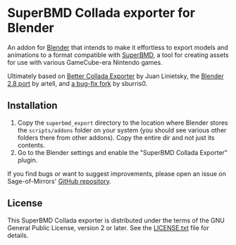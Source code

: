 # SuperBMD Collada exporter for Blender

An addon for [Blender](https://www.blender.org) that intends to make it effortless
to export models and animations to a format compatible with [SuperBMD](https://github.com/Sage-of-Mirrors/SuperBMD),
a tool for creating assets for use with various GameCube-era Nintendo games.

Ultimately based on [Better Collada Exporter](https://github.com/godotengine/collada-exporter) by Juan Linietsky,
the [Blender 2.8 port](https://github.com/artellblender/collada-exporter-2.8) by artell, and [a bug-fix fork](https://github.com/sburris0/collada-exporter-2.8)
by sburris0.

## Installation

1. Copy the `superbmd_export` directory to the location where Blender stores the
   `scripts/addons` folder on your system (you should see various other
   folders there from other addons). Copy the entire dir and not just its
   contents.
2. Go to the Blender settings and enable the "SuperBMD Collada Exporter" plugin.

If you find bugs or want to suggest improvements, please open an issue
on Sage-of-Mirrors' [GitHub repository](https://github.com/Sage-of-Mirrors/collada-exporter-2.8).

## License

This SuperBMD Collada exporter is distributed under the terms of the GNU General
Public License, version 2 or later. See the [LICENSE.txt](/LICENSE.txt) file
for details.
